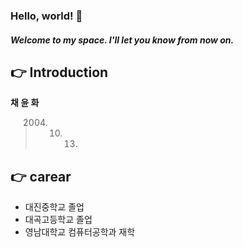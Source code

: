 ### Hello, world! 👋
##### Welcome to my space. I'll let you know from now on.    
    
    
## 👉 Introduction
**채 윤 화**
> 2004. 10. 13.


## 👉 carear
- 대진중학교 졸업
- 대곡고등학교 졸업
- 영남대학교 컴퓨터공학과 재학


## 
